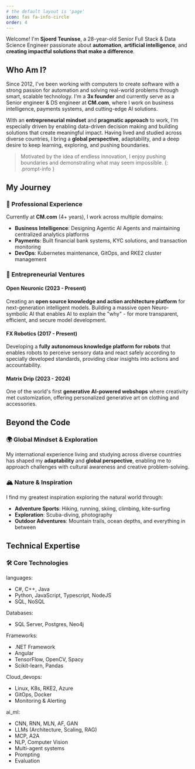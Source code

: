 ```yaml
---
# the default layout is 'page'
icon: fas fa-info-circle
order: 4
---
```


Welcome! I'm **Sjoerd Teunisse**, a 28-year-old Senior Full Stack & Data Science Engineer passionate about **automation**, **artificial intelligence**, and **creating impactful solutions that make a difference**.

## Who Am I?

Since 2012, I've been working with computers to create software with a strong passion for automation and solving real-world problems through smart, scalable technology. I'm a **3x founder** and currently serve as a Senior engineer & DS engineer at **CM.com**, where I work on business intelligence, payments systems, and cutting-edge AI solutions.

With an **entrepreneurial mindset** and **pragmatic approach** to work, I'm especially driven by enabling data-driven decision making and building solutions that create meaningful impact. Having lived and studied across diverse countries, I bring a **global perspective**, adaptability, and a deep desire to keep learning, exploring, and pushing boundaries.

> Motivated by the idea of endless innovation, I enjoy pushing boundaries and demonstrating what may seem impossible.
{: .prompt-info }

## My Journey

### 🏢 Professional Experience
Currently at **CM.com** (4+ years), I work across multiple domains:
- **Business Intelligence**: Designing Agentic AI Agents and maintaining centralized analytics platforms
- **Payments**: Built financial bank systems, KYC solutions, and transaction monitoring
- **DevOps**: Kubernetes maintenance, GitOps, and RKE2 cluster management

### 🚀 Entrepreneurial Ventures

#### Open Neuronic (2023 - Present)
Creating an **open source knowledge and action architecture platform** for next-generation intelligent models. Building a massive open Neuro-symbolic AI that enables AI to explain the "why" - for more transparent, efficient, and secure model development.

#### FX Robotics (2017 - Present)
Developing a **fully autonomous knowledge platform for robots** that enables robots to perceive sensory data and react safely according to specially developed standards, providing clear insights into actions and accountability.

#### Matrix Drip (2023 - 2024)
One of the world's first **generative AI-powered webshops** where creativity met customization, offering personalized generative art on clothing and accessories.

## Beyond the Code

### 🌍 Global Mindset & Exploration
My international experience living and studying across diverse countries has shaped my **adaptability** and **global perspective**, enabling me to approach challenges with cultural awareness and creative problem-solving.

### 🏔️ Nature & Inspiration
I find my greatest inspiration exploring the natural world through:
- **Adventure Sports**: Hiking, running, skiing, climbing, kite-surfing
- **Exploration**: Scuba-diving, photography
- **Outdoor Adventures**: Mountain trails, ocean depths, and everything in between

## Technical Expertise

### 🛠️ Core Technologies

languages:
  - C#, C++, Java
  - Python, JavaScript, Typescript, NodeJS
  - SQL, NoSQL

Databases:
  - SQL Server, Postgres, Neo4j

Frameworks:
  - .NET Framework
  - Angular
  - TensorFlow, OpenCV, Spacy
  - Scikit-learn, Pandas

Cloud_devops:
  - Linux, K8s, RKE2, Azure
  - GitOps, Docker
  - Monitoring & Alerting
  
ai_ml:
  - CNN, RNN, MLN, AF, GAN
  - LLMs (Architecture, Scaling, RAG)
  - MCP, A2A
  - NLP, Computer Vision
  - Multi-agent systems
  - Prompting
  - Evaluation

